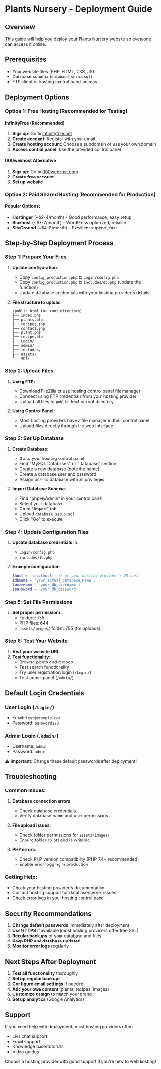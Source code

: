 # Plants Nursery - Deployment Guide

## Overview
This guide will help you deploy your Plants Nursery website so everyone can access it online.

## Prerequisites
- Your website files (PHP, HTML, CSS, JS)
- Database schema (`database_setup.sql`)
- FTP client or hosting control panel access

## Deployment Options

### Option 1: Free Hosting (Recommended for Testing)

#### InfinityFree (Recommended)
1. **Sign up**: Go to [infinityfree.net](https://infinityfree.net)
2. **Create account**: Register with your email
3. **Create hosting account**: Choose a subdomain or use your own domain
4. **Access control panel**: Use the provided control panel

#### 000webhost Alternative
1. **Sign up**: Go to [000webhost.com](https://000webhost.com)
2. **Create free account**
3. **Set up website**

### Option 2: Paid Shared Hosting (Recommended for Production)

#### Popular Options:
- **Hostinger** (~$2-4/month) - Good performance, easy setup
- **Bluehost** (~$3-7/month) - WordPress optimized, reliable
- **SiteGround** (~$4-8/month) - Excellent support, fast

## Step-by-Step Deployment Process

### Step 1: Prepare Your Files
1. **Update configuration**:
   - Copy `config_production.php` to `Login/config.php`
   - Copy `config_production.php` to `includes/db.php` (update the function)
   - Update database credentials with your hosting provider's details

2. **File structure to upload**:
   ```
   /public_html (or root directory)
   ├── index.php
   ├── plants.php
   ├── recipes.php
   ├── contact.php
   ├── plant.php
   ├── recipe.php
   ├── Login/
   ├── admin/
   ├── includes/
   ├── assets/
   └── api/
   ```

### Step 2: Upload Files
1. **Using FTP**:
   - Download FileZilla or use hosting control panel file manager
   - Connect using FTP credentials from your hosting provider
   - Upload all files to `public_html` or root directory

2. **Using Control Panel**:
   - Most hosting providers have a file manager in their control panel
   - Upload files directly through the web interface

### Step 3: Set Up Database
1. **Create Database**:
   - Go to your hosting control panel
   - Find "MySQL Databases" or "Database" section
   - Create a new database (note the name)
   - Create a database user and password
   - Assign user to database with all privileges

2. **Import Database Schema**:
   - Find "phpMyAdmin" in your control panel
   - Select your database
   - Go to "Import" tab
   - Upload `database_setup.sql`
   - Click "Go" to execute

### Step 4: Update Configuration Files
1. **Update database credentials** in:
   - `Login/config.php`
   - `includes/db.php`

2. **Example configuration**:
   ```php
   $host = 'localhost'; // or your hosting provider's DB host
   $dbname = 'your_actual_database_name';
   $username = 'your_db_username';
   $password = 'your_db_password';
   ```

### Step 5: Set File Permissions
1. **Set proper permissions**:
   - Folders: 755
   - PHP files: 644
   - `assets/images/` folder: 755 (for uploads)

### Step 6: Test Your Website
1. **Visit your website URL**
2. **Test functionality**:
   - Browse plants and recipes
   - Test search functionality
   - Try user registration/login (`/Login/`)
   - Test admin panel (`/admin/`)

## Default Login Credentials

### User Login (`/Login/`)
- Email: `test@example.com`
- Password: `password123`

### Admin Login (`/admin/`)
- Username: `admin`
- Password: `admin`

**⚠️ Important**: Change these default passwords after deployment!

## Troubleshooting

### Common Issues:
1. **Database connection errors**:
   - Check database credentials
   - Verify database name and user permissions

2. **File upload issues**:
   - Check folder permissions for `assets/images/`
   - Ensure folder exists and is writable

3. **PHP errors**:
   - Check PHP version compatibility (PHP 7.4+ recommended)
   - Enable error logging in production

### Getting Help:
- Check your hosting provider's documentation
- Contact hosting support for database/server issues
- Check error logs in your hosting control panel

## Security Recommendations

1. **Change default passwords** immediately after deployment
2. **Use HTTPS** if available (most hosting providers offer free SSL)
3. **Regular backups** of your database and files
4. **Keep PHP and database updated**
5. **Monitor error logs** regularly

## Next Steps After Deployment

1. **Test all functionality** thoroughly
2. **Set up regular backups**
3. **Configure email settings** if needed
4. **Add your own content** (plants, recipes, images)
5. **Customize design** to match your brand
6. **Set up analytics** (Google Analytics)

## Support

If you need help with deployment, most hosting providers offer:
- Live chat support
- Email support
- Knowledge base/tutorials
- Video guides

Choose a hosting provider with good support if you're new to web hosting!

